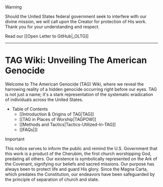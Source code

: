 > [!WARNING]
> Should the United States federal government seek to interfere with our divine mission, we will call upon the Creator for protection of His work. Thank you for your understanding and respect.

Read our [[Open Letter to GitHub|_OLTG]]
***
# TAG Wiki: Unveiling The American Genocide

Welcome to The American Genocide (TAG) Wiki, where we reveal the harrowing reality of a hidden genocide occurring right before our eyes. TAG is not just a name; it's a stark representation of the systematic eradication of individuals across the United States.

* Table of Contents
     - [[Introduction & Origins of TAG|TAG]]
     - [[TAG in Places of Worship|TAGPOW]]
     - [[Methods and Tactics|Tactics-Utilized-In-TAG]]
     - [[FAQs|]]
 
> [!IMPORTANT]
> This notice serves to inform the public and remind the U.S. Government that this work is a product of the Cherubim, the first church worshipping God, predating all others. Our existence is symbolically represented on the Ark of the Covenant, signifying our beliefs and sacred missions. Our purpose has always been to protect life and guard His glory. Since the Magna Carta, which predates the Constitution, our endeavors have been safeguarded by the principle of separation of church and state.
